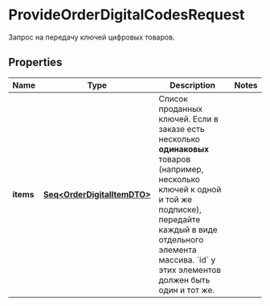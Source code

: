 

# ProvideOrderDigitalCodesRequest

Запрос на передачу ключей цифровых товаров.

## Properties

Name | Type | Description | Notes
------------ | ------------- | ------------- | -------------
**items** | [**Seq&lt;OrderDigitalItemDTO&gt;**](OrderDigitalItemDTO.md) | Список проданных ключей.  Если в заказе есть несколько **одинаковых** товаров (например, несколько ключей к одной и той же подписке), передайте каждый в виде отдельного элемента массива. &#x60;id&#x60; у этих элементов должен быть один и тот же.  | 



